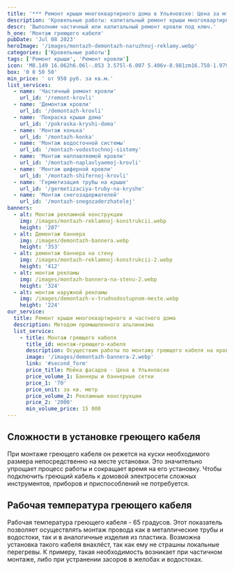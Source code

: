```yaml
---
title: '*** Ремонт крыши многоквартирного дома в Ульяновске: Цена за м²'
description: 'Кровельные работы: капитальный ремонт крыши многоквартирного дома в Ульяновске методом промышленного альпинизма. Цена от 950 руб. за кв.м. Звоните!'
descr: 'Выполним частичный или капитальный ремонт кровли под ключ.'
h_one: 'Монтаж греющего кабеля'
pubDate: 'Jul 08 2023'
heroImage: '/images/montazh-demontazh-naruzhnoj-reklamy.webp'
categories: ['Кровельные работы']
tags: ['Ремонт крыши', 'Ремонт кровли']
icon: 'M8.149 16.062h6.06l-.053 3.575l-6.007 5.406v-8.981zm16.758-1.979L1 35.169L3.52 38l21.485-18.954L46.486 38L49 35.169L25.097 14.083L25 14l-.093.083z'
box: '0 0 50 50'
min_price: ' от 950 руб. за кв.м.'
list_services:
  - name: 'Частичный ремонт кровли'
    url_id: '/remont-krovli'
  - name: 'Демонтаж кровли'
    url_id: '/demontazh-krovli'
  - name: 'Покраска крыши дома'
    url_id: '/pokraska-kryshi-doma'
  - name: 'Монтаж конька'
    url_id: '/montazh-konka'
  - name: 'Монтаж водосточной системы'
    url_id: '/montazh-vodostochnoj-sistemy'
  - name: 'Монтаж наплавляемой кровли'
    url_id: '/montazh-naplavlyaemoj-krovli'
  - name: 'Монтаж шиферной кровли'
    url_id: '/montazh-shifernoj-krovli'
  - name: 'Герметизация трубы на крыше'
    url_id: '/germetizaciya-truby-na-kryshe'
  - name: 'Монтаж снегозадержателей'
    url_id: '/montazh-snegozaderzhatelej'
banners:
  - alt: Монтаж рекламной конструкции
    img: /images/montazh-reklamnoj-konstrukcii.webp
    height: '207'
  - alt: Демонтаж баннера
    img: /images/demontazh-bannera.webp
    height: '353'
  - alt: демонтаж баннера на стену
    img: /images/montazh-reklamnoj-konstrukcii-2.webp
    height: '412'
  - alt: монтаж рекламы
    img: /images/montazh-bannera-na-stenu-2.webp
    height: '324'
  - alt: монтаж наружной рекламы
    img: /images/demontazh-v-trudnodostupnom-meste.webp
    height: '224'
our_service:
  title: Ремонт крыши многоквартирного и частного дома
  description: Методом промышленного альпинизма
  list_service:
    - title: Монтаж греющего кабеля
      title_id: монтаж-греющего-кабеля
      description: Осуществим работы по монтажу греющего кабеля на кровлю! Бригада с опытом работы в Ульяновске больше десяти лет!
      image: '/images/demontazh-bannera-2.webp'
      link: '#second_form'
      price_title: Мойка фасадов - Цена в Ульяновске
      price_volume_1: Баннеры и баннерные сетки
      price_1: '70'
      price_unit: за кв. метр
      price_volume_2: Рекламные конструкции
      price_2: '2000'
      min_volume_price: 15 000
---
```


## Сложности в установке греющего кабеля

При монтаже греющего кабеля он режется на куски необходимого размера непосредственно на месте установки. Это значительно упрощает процесс работы и сокращает время на его установку. Чтобы подключить греющий кабель к домовой электросети сложных инструментов, приборов и приспособлений не потребуется.

## Рабочая температура греющего кабеля

Рабочая температура греющего кабеля - 65 градусов. Этот показатель позволяет осуществлять монтаж провода как в металлические трубы и водостоки, так и в аналогичные изделия из пластика. Возможна установка такого кабеля внахлёст, так как ему не страшны локальные перегревы. К примеру, такая необходимость возникает при частичном монтаже, либо при устранении засоров в желобах и водостоках.
